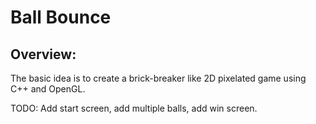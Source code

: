 # Ball Bounce

## Overview:

The basic idea is to create a brick-breaker like 2D pixelated game using C++ and OpenGL.

TODO: Add start screen, add multiple balls, add win screen.